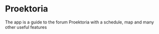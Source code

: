 # Proektoria

The app is a guide to the forum Proektoria with a schedule, map and many other useful features
